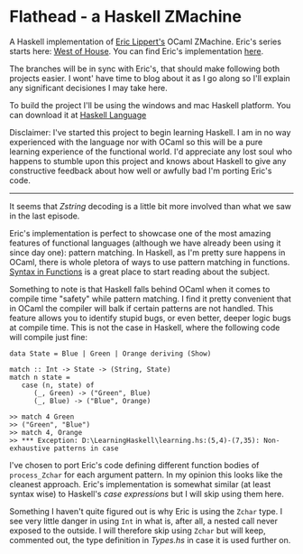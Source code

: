 # Flathead - a Haskell ZMachine
A Haskell implementation of [Eric Lippert's](http://ericlippert.com/) OCaml ZMachine. Eric's series starts here: [West of House](http://ericlippert.com/2016/02/01/west-of-house/). You can find Eric's implementation [here](https://github.com/ericlippert/flathead).

The branches will be in sync with Eric's, that should make following both projects easier. I wont' have time to blog about it as I go along so I'll explain any significant decisiones I may take here.

To build the project I'll be using the windows and mac Haskell platform. You can download it at [Haskell Language](https://www.haskell.org/)

Disclaimer: I've started this project to begin learning Haskell. I am in no way experienced with the language nor with OCaml so this will be a pure learning experience of the functional world. I'd appreciate any lost soul who happens to stumble upon this project and knows about Haskell to give any constructive feedback about how well or awfully bad I'm porting Eric's code.

-----------------------

It seems that *Zstring* decoding is a little bit more involved than what we saw in the last episode.

Eric's implementation is perfect to showcase one of the most amazing features of functional languages (although we have already been using it since day one): pattern matching. In Haskell, as I'm pretty sure happens in OCaml, there is whole pletora of ways to use pattern matching in functions. [Syntax in Functions](http://learnyouahaskell.com/syntax-in-functions) is a great place to start reading about the subject.

Something to note is that Haskell falls behind OCaml when it comes to compile time "safety" while pattern matching. I find it pretty convenient that in OCaml the compiler will balk if certain patterns are not handled. This feature allows you to identify stupid bugs, or even better, deeper logic bugs at compile time. This is not the case in Haskell, where the following code will compile just fine:

    data State = Blue | Green | Orange deriving (Show)

    match :: Int -> State -> (String, State)
    match n state = 
       case (n, state) of 
          (_, Green) -> ("Green", Blue)
          (_, Blue) -> ("Blue", Orange)

    >> match 4 Green
    >> ("Green", "Blue")
    >> match 4, Orange
    >> *** Exception: D:\LearningHaskell\learning.hs:(5,4)-(7,35): Non-exhaustive patterns in case
    
I've chosen to port Eric's code defining different function bodies of `process_Zchar` for each argument pattern. In my opinion this looks like the cleanest approach. Eric's implementation is somewhat similar (at least syntax wise) to Haskell's *case expressions* but I will skip using them here.

Something I haven't quite figured out is why Eric is using the `Zchar` type. I see very little danger in using `Int` in what is, after all, a nested call never exposed to the outside. I will therefore skip using `Zchar` but will keep, commented out, the type definition in *Types.hs* in case it is used further on.
